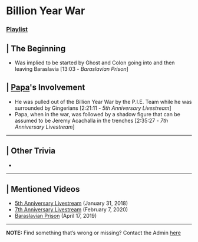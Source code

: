 # Billion Year War
### [Playlist]()


## | The Beginning
- Was implied to be started by Ghost and Colon going into and then leaving Baraslavia \[13:03 - *Baraslavian Prison*]

## | [Papa](5.Characters/Papa_Acachalla.md)'s Involvement
- He was pulled out of the Billion Year War by the P.I.E. Team while he was surrounded by Gingerians \[2:21:11 - *5th Anniversary Livestream*]
- Papa, when in the war, was followed by a shadow figure that can be assumed to be Jeremy Acachalla in the trenches \[2:35:27 - *7th Anniversary Livestream*]

----

## | Other Trivia
- 

----

## | Mentioned Videos
- [5th Anniversary Livestream](https://youtu.be/6AHnicY1Iq4) \(January 31, 2018)
- [7th Anniversary Livestream](https://youtu.be/GBFpW-t83Zs) \(February 7, 2020)
- [Baraslavian Prison](https://youtu.be/acQ_AEIHW-M) \(April 17, 2019)

----

**NOTE:** Find something that’s wrong or missing? Contact the Admin [here](../chapter_2.md)